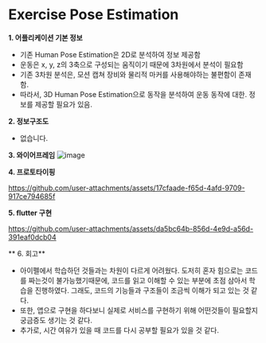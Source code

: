 # Exercise Pose Estimation

**1. 어플리케이션 기본 정보**
- 기존 Human Pose Estimation은 2D로 분석하여 정보 제공함
- 운동은 x, y, z의 3축으로 구성되는 움직이기 때문에 3차원에서 분석이 필요함
- 기존 3차원 분석은, 모션 캡쳐 장비와 물리적 마커를 사용해야하는 불편함이 존재함.
- 따라서, 3D Human Pose Estimation으로 동작을 분석하여 운동 동작에 대한. 정보를 제공할 필요가 있음.
    
**2. 정보구조도** 
- 없습니다.
        
**3. 와이어프레임**
![image](https://github.com/user-attachments/assets/c72be173-2782-40c7-8d60-08ddc331913f)

**4. 프로토타이핑**

https://github.com/user-attachments/assets/17cfaade-f65d-4afd-9709-917ce794685f

**5. flutter 구현**   

https://github.com/user-attachments/assets/da5bc64b-856d-4e9d-a56d-391eaf0dcb04

** 6. 회고**

- 아이펠에서 학습하던 것들과는 차원이 다르게 어려웠다. 도저히 혼자 힘으로는 코드를 짜는것이 불가능했기때문에, 코드를 읽고 이해할 수 있는 부분에 초점 삼아서 학습을 진행하였다. 그래도, 코드의 기능들과 구조들이 조금씩 이해가 되고 있는 것 같다.
- 또한, 앱으로 구현을 하다보니 실제로 서비스를 구현하기 위해 어떤것들이 필요할지 궁금증도 생기는 것 같다.
- 추가로, 시간 여유가 있을 때 코드를 다시 공부할 필요가 있을 것 같다. 
